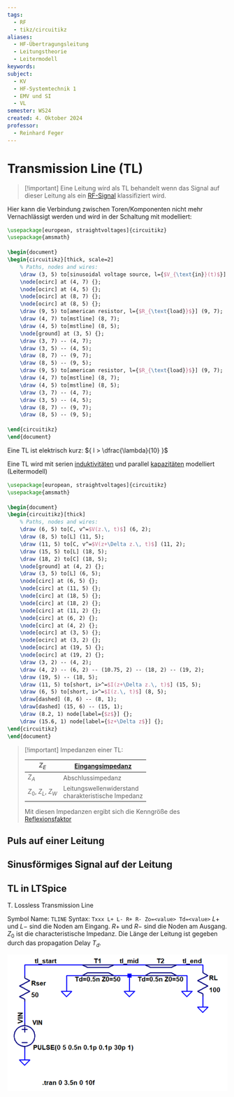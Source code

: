 ```yaml
---
tags:
  - RF
  - tikz/circuitikz
aliases:
  - HF-Übertragungsleitung
  - Leitungstheorie
  - Leitermodell
keywords: 
subject:
  - KV
  - HF-Systemtechnik 1
  - EMV und SI
  - VL
semester: WS24
created: 4. Oktober 2024
professor:
  - Reinhard Feger
---
```

 

# Transmission Line (TL)

> [!important] Eine Leitung wird als TL behandelt wenn das Signal auf dieser Leitung als ein [RF-Signal](RF-Signal.md) klassifiziert wird.

Hier kann die Verbindung zwischen Toren/Komponenten nicht mehr Vernachlässigt werden und wird in der Schaltung mit modelliert:

```tikz
\usepackage[european, straightvoltages]{circuitikz}
\usepackage{amsmath}

\begin{document}
\begin{circuitikz}[thick, scale=2]
	% Paths, nodes and wires:
	\draw (3, 5) to[sinusoidal voltage source, l={$V_{\text{in}}(t)$}] (3, 7);
	\node[ocirc] at (4, 7) {};
	\node[ocirc] at (4, 5) {};
	\node[ocirc] at (8, 7) {};
	\node[ocirc] at (8, 5) {};
	\draw (9, 5) to[american resistor, l={$R_{\text{load}}$}] (9, 7);
	\draw (4, 7) to[mstline] (8, 7);
	\draw (4, 5) to[mstline] (8, 5);
	\node[ground] at (3, 5) {};
	\draw (3, 7) -- (4, 7);
	\draw (3, 5) -- (4, 5);
	\draw (8, 7) -- (9, 7);
	\draw (8, 5) -- (9, 5);
	\draw (9, 5) to[american resistor, l={$R_{\text{load}}$}] (9, 7);
	\draw (4, 7) to[mstline] (8, 7);
	\draw (4, 5) to[mstline] (8, 5);
	\draw (3, 7) -- (4, 7);
	\draw (3, 5) -- (4, 5);
	\draw (8, 7) -- (9, 7);
	\draw (8, 5) -- (9, 5);

\end{circuitikz}
\end{document}
```


Eine TL ist elektrisch kurz: ${ l > \dfrac{\lambda}{10} }$

Eine TL wird mit serien [induktivitäten](../Elektrotechnik/Induktivitäten.md) und parallel [kapazitäten](../Elektrotechnik/Kapazität.md) modelliert (Leitermodell)

```tikz
\usepackage[european, straightvoltages]{circuitikz}
\usepackage{amsmath}

\begin{document}
\begin{circuitikz}[thick]
	% Paths, nodes and wires:
	\draw (6, 5) to[C, v^=$V(z.\, t)$] (6, 2);
	\draw (8, 5) to[L] (11, 5);
	\draw (11, 5) to[C, v^=$V(z+\Delta z.\, t)$] (11, 2);
	\draw (15, 5) to[L] (18, 5);
	\draw (18, 2) to[C] (18, 5);
	\node[ground] at (4, 2) {};
	\draw (3, 5) to[L] (6, 5);
	\node[circ] at (6, 5) {};
	\node[circ] at (11, 5) {};
	\node[circ] at (18, 5) {};
	\node[circ] at (18, 2) {};
	\node[circ] at (11, 2) {};
	\node[circ] at (6, 2) {};
	\node[circ] at (4, 2) {};
	\node[ocirc] at (3, 5) {};
	\node[ocirc] at (3, 2) {};
	\node[ocirc] at (19, 5) {};
	\node[ocirc] at (19, 2) {};
	\draw (3, 2) -- (4, 2);
	\draw (4, 2) -- (6, 2) -- (10.75, 2) -- (18, 2) -- (19, 2);
	\draw (19, 5) -- (18, 5);
	\draw (11, 5) to[short, i>^=$I(z+\Delta z.\, t)$] (15, 5);
	\draw (6, 5) to[short, i>^=$I(z.\, t)$] (8, 5);
	\draw[dashed] (8, 6) -- (8, 1);
	\draw[dashed] (15, 6) -- (15, 1);
	\draw (8.2, 1) node[label={$z$}] {};
	\draw (15.6, 1) node[label={$z+\Delta z$}] {};
\end{circuitikz}
\end{document}
```

> [!important] Impedanzen einer TL:
> 
> | $Z_{E}$                   | [Eingangsimpedanz](Eingangsimpedanz.md)                                                                    |
> | -------------- | ------------------------------------------------------- |
> | $Z_{A}$                   | Abschlussimpedanz                                                                  |
> | $Z_{0}$, $Z_{L}$, $Z_{W}$ | Leitungswellenwiderstand <br>charakteristische Impedanz |
> 
> Mit diesen Impedanzen ergibt sich die Kenngröße des [Reflexionsfaktor](Reflexionsfaktor.md)

## Puls auf einer Leitung

## Sinusförmiges Signal auf der Leitung

## TL in LTSpice

T. Lossless Transmission Line

Symbol Name: `TLINE`
Syntax: `Txxx L+ L- R+ R- Zo=<value> Td=<value>`
$L+$ und $L-$ sind die Noden am Eingang.
$R+$ und $R-$ sind die Noden am Ausgang.
$Z_{0}$ ist die characteristische Impedanz.
Die Länge der Leitung ist gegeben durch das propagation Delay $T_{d}$.


![invert_dark](assets/LTSpiceTL.png)